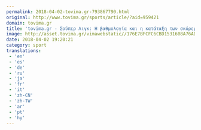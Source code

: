 ```yaml
---
permalink: 2018-04-02-tovima.gr-793867790.html
original: http://www.tovima.gr/sports/article/?aid=959421
domain: tovima.gr
title: 'tovima.gr - Σούπερ Λιγκ: Η βαθμολογία και η κατάταξη των σκόρερ'
image: http://asset.tovima.gr/vimawebstatic//176E7BFCFC6CBD1531608A76ADEBF224.jpg
date: 2018-04-02 19:20:21
category: sport
translations: 
 - 'en'
 - 'es'
 - 'de'
 - 'ru'
 - 'ja'
 - 'fr'
 - 'it'
 - 'zh-CN'
 - 'zh-TW'
 - 'ar'
 - 'pt'
 - 'hy'
---
```



